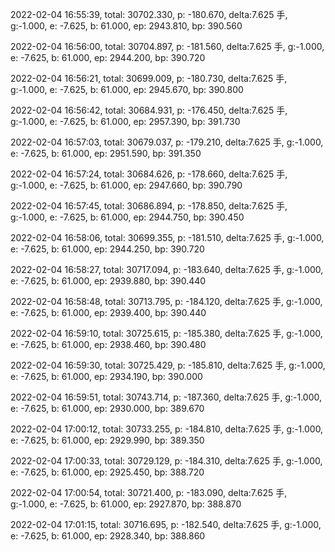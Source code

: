 2022-02-04 16:55:39, total: 30702.330, p: -180.670, delta:7.625 手, g:-1.000, e: -7.625, b: 61.000, ep: 2943.810, bp: 390.560

2022-02-04 16:56:00, total: 30704.897, p: -181.560, delta:7.625 手, g:-1.000, e: -7.625, b: 61.000, ep: 2944.200, bp: 390.720

2022-02-04 16:56:21, total: 30699.009, p: -180.730, delta:7.625 手, g:-1.000, e: -7.625, b: 61.000, ep: 2945.670, bp: 390.800

2022-02-04 16:56:42, total: 30684.931, p: -176.450, delta:7.625 手, g:-1.000, e: -7.625, b: 61.000, ep: 2957.390, bp: 391.730

2022-02-04 16:57:03, total: 30679.037, p: -179.210, delta:7.625 手, g:-1.000, e: -7.625, b: 61.000, ep: 2951.590, bp: 391.350

2022-02-04 16:57:24, total: 30684.626, p: -178.660, delta:7.625 手, g:-1.000, e: -7.625, b: 61.000, ep: 2947.660, bp: 390.790

2022-02-04 16:57:45, total: 30686.894, p: -178.850, delta:7.625 手, g:-1.000, e: -7.625, b: 61.000, ep: 2944.750, bp: 390.450

2022-02-04 16:58:06, total: 30699.355, p: -181.510, delta:7.625 手, g:-1.000, e: -7.625, b: 61.000, ep: 2944.250, bp: 390.720

2022-02-04 16:58:27, total: 30717.094, p: -183.640, delta:7.625 手, g:-1.000, e: -7.625, b: 61.000, ep: 2939.880, bp: 390.440

2022-02-04 16:58:48, total: 30713.795, p: -184.120, delta:7.625 手, g:-1.000, e: -7.625, b: 61.000, ep: 2939.400, bp: 390.440

2022-02-04 16:59:10, total: 30725.615, p: -185.380, delta:7.625 手, g:-1.000, e: -7.625, b: 61.000, ep: 2938.460, bp: 390.480

2022-02-04 16:59:30, total: 30725.429, p: -185.810, delta:7.625 手, g:-1.000, e: -7.625, b: 61.000, ep: 2934.190, bp: 390.000

2022-02-04 16:59:51, total: 30743.714, p: -187.360, delta:7.625 手, g:-1.000, e: -7.625, b: 61.000, ep: 2930.000, bp: 389.670

2022-02-04 17:00:12, total: 30733.255, p: -184.810, delta:7.625 手, g:-1.000, e: -7.625, b: 61.000, ep: 2929.990, bp: 389.350

2022-02-04 17:00:33, total: 30729.129, p: -184.310, delta:7.625 手, g:-1.000, e: -7.625, b: 61.000, ep: 2925.450, bp: 388.720

2022-02-04 17:00:54, total: 30721.400, p: -183.090, delta:7.625 手, g:-1.000, e: -7.625, b: 61.000, ep: 2927.870, bp: 388.870

2022-02-04 17:01:15, total: 30716.695, p: -182.540, delta:7.625 手, g:-1.000, e: -7.625, b: 61.000, ep: 2928.340, bp: 388.860